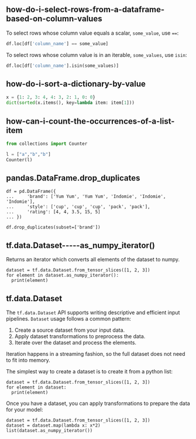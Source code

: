 ## how-do-i-select-rows-from-a-dataframe-based-on-column-values

To select rows whose column value equals a scalar, `some_value`, use `==`:

```py
df.loc[df['column_name'] == some_value]
```

To select rows whose column value is in an iterable, `some_values`, use `isin`:

```py
df.loc[df['column_name'].isin(some_values)]
```

## how-do-i-sort-a-dictionary-by-value

```py
x = {1: 2, 3: 4, 4: 3, 2: 1, 0: 0}
dict(sorted(x.items(), key=lambda item: item[1]))
```

## how-can-i-count-the-occurrences-of-a-list-item

```py
from collections import Counter

l = ["a","b","b"]
Counter(l)
```

## pandas.DataFrame.drop_duplicates

```
df = pd.DataFrame({
...     'brand': ['Yum Yum', 'Yum Yum', 'Indomie', 'Indomie', 'Indomie'],
...     'style': ['cup', 'cup', 'cup', 'pack', 'pack'],
...     'rating': [4, 4, 3.5, 15, 5]
... })

df.drop_duplicates(subset=['brand'])
```

## tf.data.Dataset-----as_numpy_iterator()

Returns an iterator which converts all elements of the dataset to numpy.

```
dataset = tf.data.Dataset.from_tensor_slices([1, 2, 3])
for element in dataset.as_numpy_iterator():
  print(element)
```

## tf.data.Dataset

The `tf.data.Dataset` API supports writing descriptive and efficient input pipelines. `Dataset` usage follows a common pattern:

1. Create a source dataset from your input data.
2. Apply dataset transformations to preprocess the data.
3. Iterate over the dataset and process the elements.

Iteration happens in a streaming fashion, so the full dataset does not need to fit into memory.

The simplest way to create a dataset is to create it from a python list:

```
dataset = tf.data.Dataset.from_tensor_slices([1, 2, 3])
for element in dataset:
  print(element)
```

Once you have a dataset, you can apply transformations to prepare the data for your model:

```
dataset = tf.data.Dataset.from_tensor_slices([1, 2, 3])
dataset = dataset.map(lambda x: x*2)
list(dataset.as_numpy_iterator())
```